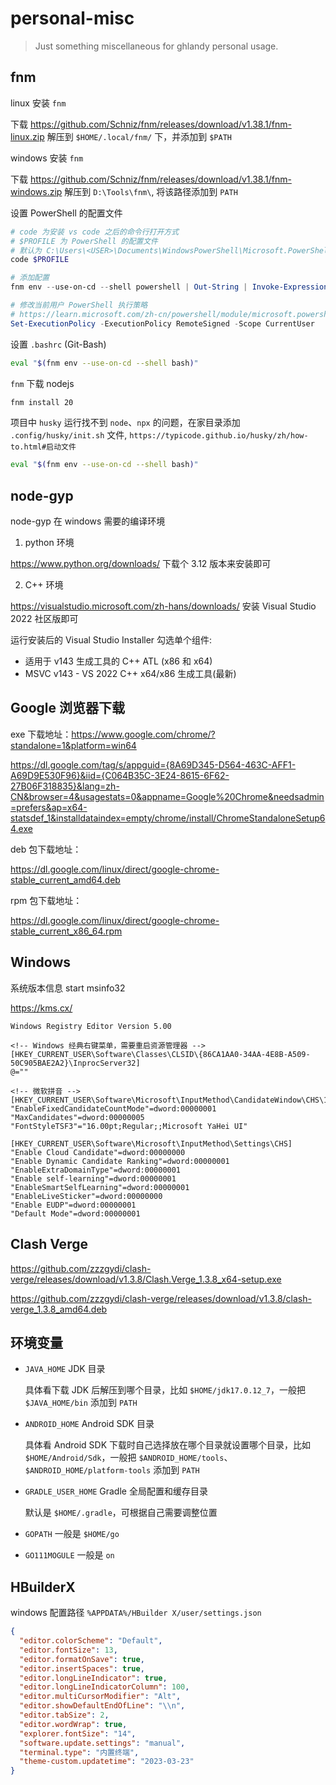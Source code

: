 # personal-misc

> Just something miscellaneous for ghlandy personal usage.

## fnm

linux 安装 `fnm`

下载 https://github.com/Schniz/fnm/releases/download/v1.38.1/fnm-linux.zip 解压到 `$HOME/.local/fnm/` 下，并添加到 `$PATH`

windows 安装 `fnm`

下载 https://github.com/Schniz/fnm/releases/download/v1.38.1/fnm-windows.zip 解压到 `D:\Tools\fnm\`, 将该路径添加到 `PATH`

设置 PowerShell 的配置文件

```ps1
# code 为安装 vs code 之后的命令行打开方式
# $PROFILE 为 PowerShell 的配置文件
# 默认为 C:\Users\<USER>\Documents\WindowsPowerShell\Microsoft.PowerShell_profile.ps1
code $PROFILE

# 添加配置
fnm env --use-on-cd --shell powershell | Out-String | Invoke-Expression

# 修改当前用户 PowerShell 执行策略
# https://learn.microsoft.com/zh-cn/powershell/module/microsoft.powershell.core/about/about_execution_policies?view=powershell-7.4#change-the-execution-policy
Set-ExecutionPolicy -ExecutionPolicy RemoteSigned -Scope CurrentUser
```

设置 `.bashrc` (Git-Bash)

```bash
eval "$(fnm env --use-on-cd --shell bash)"
```

`fnm` 下载 nodejs

```bash
fnm install 20
```

项目中 `husky` 运行找不到 `node`、`npx` 的问题，在家目录添加 `.config/husky/init.sh` 文件, `https://typicode.github.io/husky/zh/how-to.html#启动文件`

```bash
eval "$(fnm env --use-on-cd --shell bash)"
```

## node-gyp

node-gyp 在 windows 需要的编译环境

1. python 环境

https://www.python.org/downloads/ 下载个 3.12 版本来安装即可

2. C++ 环境

https://visualstudio.microsoft.com/zh-hans/downloads/ 安装 Visual Studio 2022 社区版即可

运行安装后的 Visual Studio Installer 勾选单个组件:

- 适用于 v143 生成工具的 C++ ATL (x86 和 x64)
- MSVC v143 - VS 2022 C++ x64/x86 生成工具(最新)

## Google 浏览器下载

exe 下载地址：https://www.google.com/chrome/?standalone=1&platform=win64

https://dl.google.com/tag/s/appguid={8A69D345-D564-463C-AFF1-A69D9E530F96}&iid={C064B35C-3E24-8615-6F62-27B06F318835}&lang=zh-CN&browser=4&usagestats=0&appname=Google%20Chrome&needsadmin=prefers&ap=x64-statsdef_1&installdataindex=empty/chrome/install/ChromeStandaloneSetup64.exe

deb 包下载地址：

https://dl.google.com/linux/direct/google-chrome-stable_current_amd64.deb

rpm 包下载地址：

https://dl.google.com/linux/direct/google-chrome-stable_current_x86_64.rpm

## Windows

系统版本信息 start msinfo32

https://kms.cx/

```reg
Windows Registry Editor Version 5.00

<!-- Windows 经典右键菜单，需要重启资源管理器 -->
[HKEY_CURRENT_USER\Software\Classes\CLSID\{86CA1AA0-34AA-4E8B-A509-50C905BAE2A2}\InprocServer32]
@=""

<!-- 微软拼音 -->
[HKEY_CURRENT_USER\Software\Microsoft\InputMethod\CandidateWindow\CHS\1]
"EnableFixedCandidateCountMode"=dword:00000001
"MaxCandidates"=dword:00000005
"FontStyleTSF3"="16.00pt;Regular;;Microsoft YaHei UI"

[HKEY_CURRENT_USER\Software\Microsoft\InputMethod\Settings\CHS]
"Enable Cloud Candidate"=dword:00000000
"Enable Dynamic Candidate Ranking"=dword:00000001
"EnableExtraDomainType"=dword:00000001
"Enable self-learning"=dword:00000001
"EnableSmartSelfLearning"=dword:00000001
"EnableLiveSticker"=dword:00000000
"Enable EUDP"=dword:00000001
"Default Mode"=dword:00000001

```

## Clash Verge

https://github.com/zzzgydi/clash-verge/releases/download/v1.3.8/Clash.Verge_1.3.8_x64-setup.exe

https://github.com/zzzgydi/clash-verge/releases/download/v1.3.8/clash-verge_1.3.8_amd64.deb

## 环境变量

- `JAVA_HOME‌` JDK 目录

  具体看下载 JDK 后解压到哪个目录，比如 `$HOME/jdk17.0.12_7`，一般把 `$JAVA_HOME/bin` 添加到 `PATH`

- `ANDROID_HOME‌` Android SDK 目录

  具体看 Android SDK 下载时自己选择放在哪个目录就设置哪个目录，比如 `$HOME/Android/Sdk`，一般把 `$ANDROID_HOME/tools`、`$ANDROID_HOME/platform-tools` 添加到 `PATH`

- `GRADLE_USER_HOME‌` Gradle 全局配置和缓存目录

  默认是 `$HOME/.gradle`，可根据自己需要调整位置

- `GOPATH` 一般是 `$HOME/go`

- `GO111MOGULE` 一般是 `on`

## HBuilderX

windows 配置路径 `%APPDATA%/HBuilder X/user/settings.json`

```json
{
  "editor.colorScheme": "Default",
  "editor.fontSize": 13,
  "editor.formatOnSave": true,
  "editor.insertSpaces": true,
  "editor.longLineIndicator": true,
  "editor.longLineIndicatorColumn": 100,
  "editor.multiCursorModifier": "Alt",
  "editor.showDefaultEndOfLine": "\\n",
  "editor.tabSize": 2,
  "editor.wordWrap": true,
  "explorer.fontSize": "14",
  "software.update.settings": "manual",
  "terminal.type": "内置终端",
  "theme-custom.updatetime": "2023-03-23"
}
```

